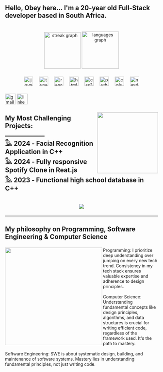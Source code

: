 <h2 align="left">Hello, Obey here... I'm a 20-year old Full-Stack developer based in South Africa.</h2>

###

<br clear="both">

<div align="center">
  <img src="https://streak-stats.demolab.com?user=obeycodes&locale=en&mode=daily&theme=algolia&hide_border=true&border_radius=5" height="120" alt="streak graph"  />
  <img src="https://github-readme-stats.vercel.app/api/top-langs?username=obeycodes&locale=en&hide_title=false&layout=compact&card_width=320&langs_count=5&theme=algolia&hide_border=true" height="122" alt="languages graph"  />
</div>

###

<div align="center">
  <img src="https://cdn.jsdelivr.net/gh/devicons/devicon/icons/javascript/javascript-original.svg" height="30" alt="javascript logo"  />
  <img width="12" />
  <img src="https://cdn.jsdelivr.net/gh/devicons/devicon/icons/typescript/typescript-original.svg" height="30" alt="typescript logo"  />
  <img width="12" />
  <img src="https://cdn.jsdelivr.net/gh/devicons/devicon/icons/react/react-original.svg" height="30" alt="react logo"  />
  <img width="12" />
  <img src="https://cdn.jsdelivr.net/gh/devicons/devicon/icons/html5/html5-original.svg" height="30" alt="html5 logo"  />
  <img width="12" />
  <img src="https://cdn.jsdelivr.net/gh/devicons/devicon/icons/css3/css3-original.svg" height="30" alt="css3 logo"  />
  <img width="12" />
  <img src="https://cdn.jsdelivr.net/gh/devicons/devicon/icons/python/python-original.svg" height="30" alt="python logo"  />
  <img width="12" />
  <img src="https://cdn.jsdelivr.net/gh/devicons/devicon/icons/cplusplus/cplusplus-original.svg" height="30" alt="cplusplus logo"  />
  <img width="12" />
  <img src="https://cdn.jsdelivr.net/gh/devicons/devicon/icons/nextjs/nextjs-original.svg" height="30" alt="nextjs logo"  />
</div>

###

<div align="left">
  <img src="https://img.shields.io/static/v1?message=Gmail&logo=gmail&label=&color=D14836&logoColor=white&labelColor=&style=for-the-badge" height="35" alt="gmail logo"  />
  <img src="https://img.shields.io/static/v1?message=LinkedIn&logo=linkedin&label=&color=0077B5&logoColor=white&labelColor=&style=for-the-badge" height="35" alt="linkedin logo"  />
</div>

###

<img align="right" height="200" src="https://i.postimg.cc/nrPnfc8m/msg6129591045-4103-1-modified.png"  />

###

<h2 align="left">My Most Challenging Projects:<br>_____________<br>𓅓  2024 - Facial Recognition Application in C++<br>𓅓  2024 - Fully responsive Spotify Clone in Reat.js<br>𓅓  2023 -  Functional high school database in C++</h2>

###

<br clear="both">

<div align="center">
  <img src="https://visitor-badge.laobi.icu/badge?page_id=obeycodes.obeycodes&left_color=black&left_text=%7C%20iOS%20Development%20%7C%20Android%20Development%20%7C%20Front-End%20%7C%20Back%20-End%20%7C%20%20Profile%20Views:%20"  />
</div>

###
________

<h2 align="left">My philosophy on Programming, Software Engineering & Computer Science</h2>

###

<img align="left" height="320" src="https://i.postimg.cc/760nGXMt/msg6129591045-4106-1-removebg-preview-1.png"  />

###

<p align="left">Programming: I prioritize deep understanding over jumping on every new tech trend. Consistency in my tech stack ensures valuable expertise and adherence to design principles.<br><br>Computer Science: Understanding fundamental concepts like design principles, algorithms, and data structures is crucial for writing efficient code, regardless of the framework used. It's the path to mastery.<br><br>Software Engineering: SWE is about systematic design, building, and maintenance of software systems. Mastery lies in understanding fundamental principles, not just writing code.</p>

###
